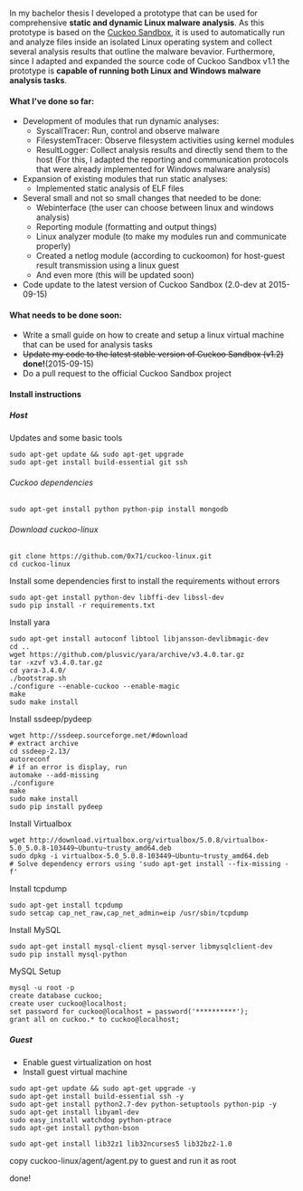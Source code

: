 In my bachelor thesis I developed a prototype that can be used for comprehensive **static and dynamic Linux malware analysis**. As this prototype is based on the [Cuckoo Sandbox](http://www.cuckoosandbox.org), it is used to automatically run and analyze files inside an isolated Linux operating system and collect several analysis results that outline the malware bevavior. Furthermore, since I adapted and expanded the source code of Cuckoo Sandbox v1.1 the prototype is **capable of running both Linux and Windows malware analysis tasks**.

#### What I've done so far:
* Development of modules that run dynamic analyses:
  * SyscallTracer: Run, control and observe malware
  * FilesystemTracer: Observe filesystem activities using kernel modules
  * ResultLogger: Collect analysis results and directly send them to the host (For this, I adapted the reporting and communication protocols that were already implemented for Windows malware analysis)
* Expansion of existing modules that run static analyses:
  * Implemented static analysis of ELF files
* Several small and not so small changes that needed to be done:
  * Webinterface (the user can choose between linux and windows analysis)
  * Reporting module (formatting and output things)
  * Linux analyzer module (to make my modules run and communicate properly)
  * Created a netlog module (according to cuckoomon) for host-guest result transmission using a linux guest 
  * And even more (this will be updated soon)
* Code update to the latest version of Cuckoo Sandbox (2.0-dev at 2015-09-15)  

#### What needs to be done soon:
* Write a small guide on how to create and setup a linux virtual machine that can be used for analysis tasks
* ~~Update my code to the latest stable version of Cuckoo Sandbox (v1.2)~~ **done!**(2015-09-15)
* Do a pull request to the official Cuckoo Sandbox project


#### Install instructions

#####  Host

Updates and some basic tools
```
sudo apt-get update && sudo apt-get upgrade
sudo apt-get install build-essential git ssh
```

###### Cuckoo dependencies

```
sudo apt-get install python python-pip install mongodb
```

###### Download cuckoo-linux
```
git clone https://github.com/0x71/cuckoo-linux.git
cd cuckoo-linux
```

Install some dependencies first to install the requirements without errors

```
sudo apt-get install python-dev libffi-dev libssl-dev
sudo pip install -r requirements.txt
```

Install yara

```
sudo apt-get install autoconf libtool libjansson-devlibmagic-dev 
cd .. 
wget https://github.com/plusvic/yara/archive/v3.4.0.tar.gz
tar -xzvf v3.4.0.tar.gz
cd yara-3.4.0/
./bootstrap.sh
./configure --enable-cuckoo --enable-magic
make
sudo make install
```

Install ssdeep/pydeep

```
wget http://ssdeep.sourceforge.net/#download
# extract archive
cd ssdeep-2.13/
autoreconf
# if an error is display, run 
automake --add-missing
./configure
make
sudo make install
sudo pip install pydeep
```

Install Virtualbox

```
wget http://download.virtualbox.org/virtualbox/5.0.8/virtualbox-5.0_5.0.8-103449~Ubuntu~trusty_amd64.deb
sudo dpkg -i virtualbox-5.0_5.0.8-103449~Ubuntu~trusty_amd64.deb
# Solve dependency errors using 'sudo apt-get install --fix-missing -f'
```

Install tcpdump
```
sudo apt-get install tcpdump
sudo setcap cap_net_raw,cap_net_admin=eip /usr/sbin/tcpdump
```

Install MySQL
```
sudo apt-get install mysql-client mysql-server libmysqlclient-dev
sudo pip install mysql-python
```

MySQL Setup
```
mysql -u root -p
create database cuckoo;
create user cuckoo@localhost;
set password for cuckoo@localhost = password('**********');
grant all on cuckoo.* to cuckoo@localhost;
```

##### Guest
* Enable guest virtualization on host
* Install guest virtual machine

```
sudo apt-get update && sudo apt-get upgrade -y
sudo apt-get install build-essential ssh -y
sudo apt-get install python2.7-dev python-setuptools python-pip -y
sudo apt-get install libyaml-dev
sudo easy_install watchdog python-ptrace
sudo apt-get install python-bson

sudo apt-get install lib32z1 lib32ncurses5 lib32bz2-1.0
```

copy cuckoo-linux/agent/agent.py to guest and run it as root

done!

